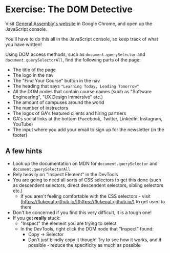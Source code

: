 # Exercise: The DOM Detective

Visit [General Assembly's website](https://generalassemb.ly/) in Google Chrome, and open up the JavaScript console.

You'll have to do this all in the JavaScript console, so keep track of what you have written!

Using DOM access methods, such as `document.querySelector` and `document.querySelectorAll`, find the following parts of the page:

- The title of the page
- The logo in the nav
- The "Find Your Course" button in the nav
- The heading that says `"Learning Today, Leading Tomorrow"`
- All the DOM nodes that contain course names (such as "Software Engineering", "UX Design Immersive" etc.)
- The amount of campuses around the world
- The number of instructors
- The logos of GA's featured clients and hiring partners
- GA's social links at the bottom (Facebook, Twitter, LinkedIn, Instagram, YouTube)
- The input where you add your email to sign up for the newsletter (in the footer)

## A few hints

- Look up the documentation on MDN for `document.querySelector` and `document.querySelectorAll`
- Rely heavily on "Inspect Element" in the DevTools
- You are going to need all sorts of CSS selectors to get this done (such as descendent selectors, direct descendent selectors, sibling selectors etc.)
    - If you aren't feeling comfortable with the CSS selectors - visit [https://flukeout.github.io/](https://flukeout.github.io/) to get used to them
- Don't be concerned if you find this very difficult, it is a tough one!
- If you get **really** stuck:
    - "Inspect" the element you are trying to select
    - In the DevTools, right click the DOM node that "Inspect" found:
        - Copy -> Selector
        - Don't just blindly copy it though! Try to see how it works, and if possible - reduce the specificity as much as possible